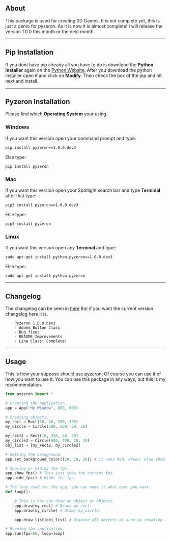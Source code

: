 ## About
This package is used for creating 2D Games.
It is not complete yet, this is just a demo for pyzeron.
As it is now it is almost complete!
I will release the version 1.0.0 this month or the next month.

---

## Pip Installation
If you dont have pip already all you have to do is download the **Python Installer** again on the [Python Website](https://www.python.org/).
After you download the python installer open it and click on **Modify**.
Then check the box of the pip and hit next and install.

---

## Pyzeron Installation
Please find which **Operating System** your using.

### Windows
If you want this version open your command prompt and type:
```
pip install pyzeron==1.0.0.dev3
```
Else type:
```
pip install pyzeron
```

### Mac
If you want this version open your Spotlight search bar and type **Terminal** after that type:
```
pip3 install pyzeron==1.0.0.dev3
```
Else type:
```
pip3 install pyzeron
```

### Linux
If you want this version open any **Terminal** and type:
```
sudo apt-get install python-pyzeron==1.0.0.dev3
```
Else type:
```
sudo apt-get install python-pyzeron
```

---

## Changelog
The changelog can be seen in [here](https://github.com/OmarShadowSpike/pyzeron/blob/main/CHANGELOG.txt)
But if you want the current version changelog here it is.

		Pyzeron 1.0.0.dev3
		- Added Button Class
		- Bug fixes
		- README Improvements
		- Line Class: Complete!

---

## Usage
This is how your suppose should use pyzeron.
Of course you can use it of how you want to use it.
You can use this package in any ways, but this is my recommendation.
```python
from pyzeron import *

# Creating the application.
app = App("My Window", 800, 600)

# Creating objects.
my_rect = Rect(10, 10, 100, 200)
my_circle = Circle(300, 500, 50, 20)

my_rect2 = Rect(10, 250, 50, 50)
my_circle2 = Circle(600, 400, 20, 20)
obj_list = [my_rect2, my_circle2]

# Setting the background.
app.set_background_color((20, 20, 20)) # it uses Red, Green, Blue (RGB), example: (255, 0, 0) will turn red.

# Showing or hiding the fps.
app.show_fps() # This just show the current fps.
app.hide_fps() # Hides the fps.

# The loop used for the app, you can name it what ever you want.
def loop():

	# This is how you draw an object or objects.
	app.draw(my_rect) # Draws my_rect.
	app.draw(my_circle) # Draws my_circle.

	app.draw_list(obj_list) # Drawing all objects at once by creating a list.

# Running the application.
app.run(fps=60, loop=loop)
```
